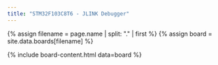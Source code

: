 ```yaml
---
title: "STM32F103C8T6 - JLINK Debugger"
---
```


{% assign filename = page.name | split: "." | first %}
{% assign board = site.data.boards[filename] %}

{% include board-content.html data=board %}

